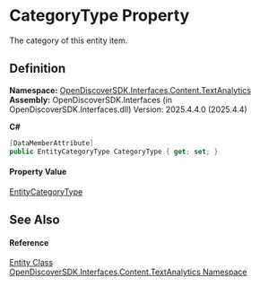 # CategoryType Property


The category of this entity item.



## Definition
**Namespace:** <a href="12331b25-bce3-6a9b-929b-46b5cf49471c">OpenDiscoverSDK.Interfaces.Content.TextAnalytics</a>  
**Assembly:** OpenDiscoverSDK.Interfaces (in OpenDiscoverSDK.Interfaces.dll) Version: 2025.4.4.0 (2025.4.4)

**C#**
``` C#
[DataMemberAttribute]
public EntityCategoryType CategoryType { get; set; }
```



#### Property Value
<a href="a307631f-3de3-b678-9a0c-e179c70c57a7">EntityCategoryType</a>

## See Also


#### Reference
<a href="75bf3100-d4b4-0098-46f5-b953923776a9">Entity Class</a>  
<a href="12331b25-bce3-6a9b-929b-46b5cf49471c">OpenDiscoverSDK.Interfaces.Content.TextAnalytics Namespace</a>  
